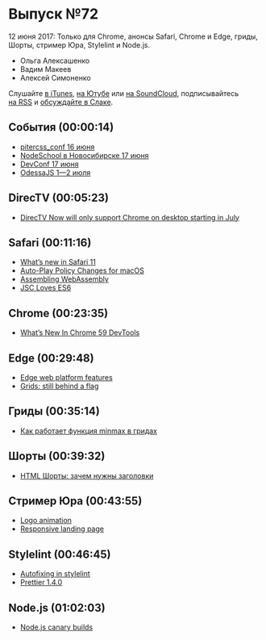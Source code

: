 # Выпуск №72

12 июня 2017: Только для Chrome, анонсы Safari, Chrome и Edge, гриды, Шорты, стример Юра, Stylelint и Node.js.

- Ольга Алексашенко
- Вадим Макеев
- Алексей Симоненко

Слушайте [в iTunes](https://itunes.apple.com/ru/podcast/veb-standarty/id1080500016), [на Ютубе](https://www.youtube.com/playlist?list=PLMBnwIwFEFHcwuevhsNXkFTcadeX5R1Go) или [на SoundCloud](https://soundcloud.com/web-standards), подписывайтесь [на RSS](https://web-standards.ru/podcast/feed/) и [обсуждайте в Слаке](http://slack.web-standards.ru/).

## События (00:00:14)

- [pitercss_conf 16 июня](https://pitercss.com/)
- [NodeSchool в Новосибирске 17 июня](http://techno.2gis.ru/event/nodeschool)
- [DevConf 17 июня](https://devconf.ru/ru/offers/FrontEnd)
- [OdessaJS 1—2 июля](http://odessajs.org)

## DirecTV (00:05:23)

- [DirecTV Now will only support Chrome on desktop starting in July](https://www.theverge.com/2017/6/7/15758274/directv-now-google-chrome-exclusive-safari-internet-explorer-browser-support)

## Safari (00:11:16)

- [What’s new in Safari 11](https://developer.apple.com/library/content/releasenotes/General/WhatsNewInSafari/Safari_11_0/Safari_11_0.html)
- [Auto-Play Policy Changes for macOS](https://webkit.org/blog/7734/auto-play-policy-changes-for-macos/)
- [Assembling WebAssembly](https://webkit.org/blog/7691/webassembly/)
- [JSC Loves ES6](https://webkit.org/blog/7536/jsc-loves-es6/)

## Chrome (00:23:35)

- [What’s New In Chrome 59 DevTools](https://developers.google.com/web/updates/2017/04/devtools-release-notes)

## Edge (00:29:48)

- [Edge web platform features](https://developer.microsoft.com/en-us/microsoft-edge/platform/changelog/desktop/16215/)
- [Grids: still behind a flag](https://twitter.com/kylealden/status/872941040558145536)

## Гриды (00:35:14)

- [Как работает функция minmax в гридах](http://css-live.ru/articles/kak-rabotaet-funkciya-minmax.html)

## Шорты (00:39:32)

- [HTML Шорты: зачем нужны заголовки](https://youtu.be/atXxkKjPbN8?list=PLQJNT2fdCJngOj0mGZaTcZRyfSBTCWHe1)

## Стример Юра (00:43:55)

- [Logo animation](https://youtu.be/AajoBGoz8TQ)
- [Responsive landing page](https://youtu.be/mLVBoH5Dwv0)

## Stylelint (00:46:45)

- [Autofixing in stylelint](https://stylelint.io/CHANGELOG/#7110)
- [Prettier 1.4.0](https://github.com/prettier/prettier/releases/tag/1.4.0)

## Node.js (01:02:03)

- [Node.js canary builds](https://twitter.com/mathias/status/873204105161961473)
